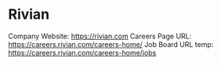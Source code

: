 # Rivian

Company Website: https://rivian.com
Careers Page URL: https://careers.rivian.com/careers-home/
Job Board URL temp: https://careers.rivian.com/careers-home/jobs